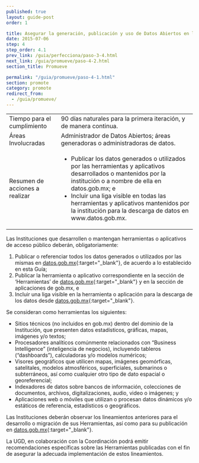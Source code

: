 ```yaml
---
published: true
layout: guide-post
order: 1

title: Asegurar la generación, publicación y uso de Datos Abiertos en las herramientas y aplicativos digitales del Gobierno
date: 2015-07-06
step: 4
step_order: 4.1
prev_link: /guia/perfecciona/paso-3-4.html
next_link: /guia/promueve/paso-4-2.html
section_title: Promueve

permalink: "/guia/promueve/paso-4-1.html"
section: promote
category: promote
redirect_from:
  - /guia/promueve/
---
```


<table>
  <tbody>
    <tr>
      <td>Tiempo para el cumplimiento</td>
      <td>90 días naturales para la primera iteración, y de manera continua.</td>
    </tr>
    <tr>
      <td>Áreas Involucradas</td>
      <td>Administrador de Datos Abiertos; áreas generadoras o administradoras de datos.</td>
    </tr>
    <tr>
      <td>Resumen de acciones a realizar</td>
      <td>
        <ul>
          <li>Publicar los datos generados o utilizados por las herramientas y aplicativos desarrollados o mantenidos por la institución o a nombre de ella en datos.gob.mx; e</li>
          <li>Incluir una liga visible en todas las herramientas y aplicativos mantenidos por la institución para la descarga de datos en www.datos.gob.mx.</li>
        </ul>
      </td>
    </tr>
  </tbody>
</table>

Las Instituciones que desarrollen o mantengan herramientas o aplicativos de acceso público deberán, obligatoriamente:
1. Publicar o referenciar todos los datos generados o utilizados por las mismas en [datos.gob.mx](http://datos.gob.mx){:target="_blank"}, de acuerdo a lo establecido en esta Guía;
2. Publicar la herramienta o aplicativo correspondiente en la sección de ‘Herramientas’ de [datos.gob.mx](http://datos.gob.mx){:target="_blank"} y en la sección de aplicaciones de gob.mx, e
3. Incluir una liga visible en la herramienta o aplicación para la descarga de los datos desde [datos.gob.mx](http://datos.gob.mx){:target="_blank"}.

Se consideran como herramientas los siguientes:
- Sitios técnicos (no incluidos en gob.mx) dentro del dominio de la Institución, que presenten datos estadísticos, gráficas, mapas, imágenes y/o textos;
- Procesadores analíticos comúnmente relacionados con “Business Intelligence” (inteligencia de negocios), incluyendo tableros (“dashboards”), calculadoras y/o modelos numéricos;
- Visores geográficos que utilicen mapas, imágenes geomórficas, satelitales, modelos atmosféricos, superficiales, submarinos o subterráneos, así como cualquier otro tipo de dato espacial o georeferencial;
- Indexadores de datos sobre bancos de información, colecciones de documentos, archivos, digitalizaciones, audio, video o imágenes; y
- Aplicaciones web o móviles que utilizan o procesan datos dinámicos y/o estáticos de referencia, estadísticos o geográficos.

Las Instituciones deberán observar los lineamientos anteriores para el desarrollo o migración de sus Herramientas, así como para su publicación en [datos.gob.mx](http://datos.gob.mx){:target="_blank"}. 

La UGD, en colaboración con la  Coordinación podrá emitir recomendaciones específicas sobre las Herramientas publicadas con el fin de asegurar la adecuada implementación de estos lineamientos.